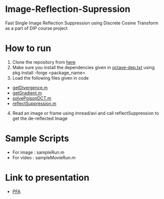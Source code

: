 # Image-Reflection-Supression
Fast Single Image Reflection Suppression using Discrete Cosine Transform as a part of DIP course project

# How to run
1. Clone the repository from [here](https://github.com/kUSHAL0601/Image-Reflection-Supression.git)
2. Make sure you install the dependencies given in [octave-dep.txt](./octave-dep.txt) using pkg install -forge <package_name>
3. Load the following files given in code
  + [getDivergence.m](./code/getDivergence.m)
  + [getGradient.m](./code/getGradient.m)
  + [solvePoisonDCT.m](./code/solvePoisonDCT.m)
  + [reflectSuppression.m](./code/reflectSuppression.m)
4. Read an image or frame using imread/avi and call reflectSuppression to get the de-reflected Image

# Sample Scripts
+ For image : sampleRun.m
+ For video : sampleMovieRun.m

# Link to presentation
+ [PFA](https://docs.google.com/presentation/d/1Jm6ZNbxN4smEPo7UlZg6J4o90DFLMxQ5bQOE5IA8N38/edit?usp=sharing)
